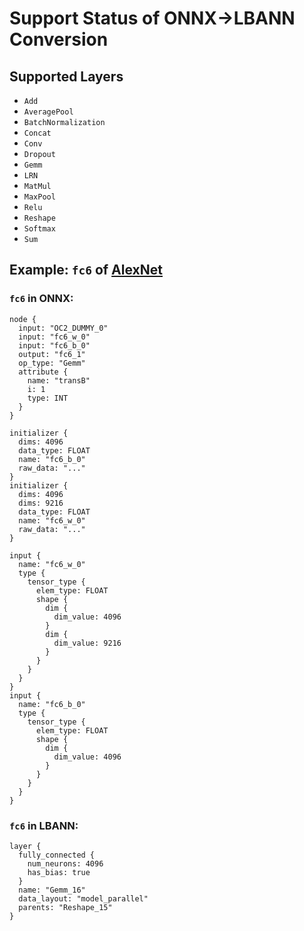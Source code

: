 # Support Status of ONNX->LBANN Conversion

## Supported Layers
* `Add`
* `AveragePool`
* `BatchNormalization`
* `Concat`
* `Conv`
* `Dropout`
* `Gemm`
* `LRN`
* `MatMul`
* `MaxPool`
* `Relu`
* `Reshape`
* `Softmax`
* `Sum`

## Example: `fc6` of [AlexNet](https://github.com/onnx/models/tree/master/bvlc_alexnet)
### `fc6` in ONNX:
```
node {
  input: "OC2_DUMMY_0"
  input: "fc6_w_0"
  input: "fc6_b_0"
  output: "fc6_1"
  op_type: "Gemm"
  attribute {
    name: "transB"
    i: 1
    type: INT
  }
}
```
```
initializer {
  dims: 4096
  data_type: FLOAT
  name: "fc6_b_0"
  raw_data: "..."
}
initializer {
  dims: 4096
  dims: 9216
  data_type: FLOAT
  name: "fc6_w_0"
  raw_data: "..."
}
```
```
input {
  name: "fc6_w_0"
  type {
    tensor_type {
      elem_type: FLOAT
      shape {
        dim {
          dim_value: 4096
        }
        dim {
          dim_value: 9216
        }
      }
    }
  }
}
input {
  name: "fc6_b_0"
  type {
    tensor_type {
      elem_type: FLOAT
      shape {
        dim {
          dim_value: 4096
        }
      }
    }
  }
}
```

### `fc6` in LBANN:
```
layer {
  fully_connected {
    num_neurons: 4096
    has_bias: true
  }
  name: "Gemm_16"
  data_layout: "model_parallel"
  parents: "Reshape_15"
}
```
